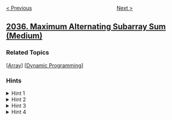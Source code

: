 <!--|This file generated by command(leetcode description); DO NOT EDIT.    |-->
<!--+----------------------------------------------------------------------+-->
<!--|@author    awesee <openset.wang@gmail.com>                           |-->
<!--|@link      https://github.com/awesee                                 |-->
<!--|@home      https://github.com/awesee/leetcode                        |-->
<!--+----------------------------------------------------------------------+-->

[< Previous](../partition-array-into-two-arrays-to-minimize-sum-difference "Partition Array Into Two Arrays to Minimize Sum Difference")
　　　　　　　　　　　　　　　　
[Next >](../minimum-number-of-moves-to-seat-everyone "Minimum Number of Moves to Seat Everyone")

## [2036. Maximum Alternating Subarray Sum (Medium)](https://leetcode.com/problems/maximum-alternating-subarray-sum "")



### Related Topics
  [[Array](../../tag/array/README.md)]
  [[Dynamic Programming](../../tag/dynamic-programming/README.md)]

### Hints
<details>
<summary>Hint 1</summary>
How can Kadane's Algorithm help us?
</details>

<details>
<summary>Hint 2</summary>
If you convert all the numbers at odd indices to the negative version of that number, the problem simplifies to finding the maximum subarray sum.
</details>

<details>
<summary>Hint 3</summary>
However, this strategy needs you to start each subarray at an even index.
</details>

<details>
<summary>Hint 4</summary>
Do the same except converting all the numbers at even indices to the negative version of that number.
</details>
